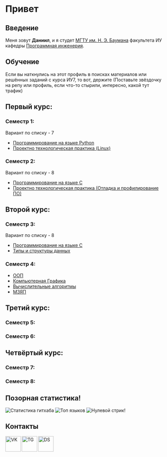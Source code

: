 # Привет

## Введение

Меня зовут **Даниил**, и я студет [МГТУ им. Н. Э. Баумана](https://bmstu.ru/) факультета ИУ кафедры [Программная инженерия](http://iu7.bmstu.ru/). 

## Обучение

Если вы наткнулись на этот профиль в поисках материалов или решённых заданий с курса ИУ7, то вот, держите
(Поставьте звёздочку на репу или профиль, если что-то стырили, интересно, какой тут трафик)

## Первый курс:
    
### Семестр 1:
Вариант по списку - 7
- [Программирование на языке Python](https://github.com/Danilado/IU7-Python)
- [Проектно технологическая практика (Linux)](https://github.com/Danilado/IU7-Linux)

### Семестр 2:
Вариант по списку - 8
- [Программирование на языке C](https://github.com/Danilado/IU7-C)
- [Проектно технологическая практика (Отладка и профилирование ПО)](https://github.com/Danilado/IU7-PTP)

## Второй курс: 

### Семестр 3:
Вариант по списку - 8

- [Программирование на языке C](https://github.com/Danilado/IU7-C)
- [Типы и структуры данных](https://github.com/Danilado/IU7-TADS)

### Семестр 4:

- [ООП](https://github.com/Danilado/IU7-OOP)
- [Компьютерная Графика](https://github.com/Danilado/IU7-CG)
- [Вычислительные алгоритмы](https://github.com/Danilado/IU7-CA)
- [МЗЯП](https://github.com/Danilado/IU7-ASM)

## Третий курс:

### Семестр 5:
### Семестр 6:

## Четвёртый курс:

### Семестр 7:
### Семестр 8:

## Позорная статистика!

![Статистика гитхаба](https://github-readme-stats.vercel.app/api?username=danilado&show_icons=true&theme=dracula)
![Топ языков](https://github-readme-stats.vercel.app/api/top-langs/?username=danilado&layout=compact&count_private=true&langs_count=10&card_width=445&theme=dracula)
![Нулевой стрик!](https://github-readme-streak-stats.herokuapp.com/?user=danilado&show_icons=true&theme=dracula)

## Контакты

[<img align="left" alt="VK" width="48px" src="https://img.icons8.com/fluency/48/000000/vk-circled.png"/>][vk]
[<img align="left" alt="TG" width="48px" src="https://img.icons8.com/color/48/000000/telegram-app--v3.png"/>][tg]
[<img align="left" alt="DS" width="48px" src="https://img.icons8.com/fluency/48/000000/discord-new-logo.png"/>][ds]

[vk]: https://vk.com/danilado
[tg]: https://t.me/danilado
[ds]: https://discordapp.com/users/455016209629315090
